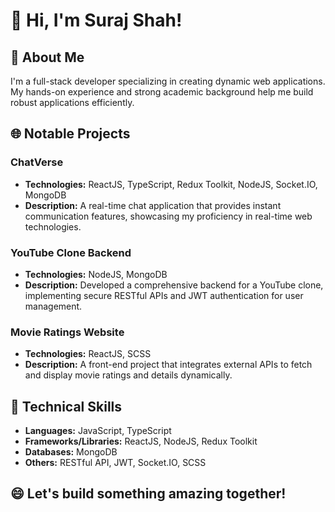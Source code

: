 # 👋 Hi, I'm Suraj Shah!

## 🚀 About Me
I'm a full-stack developer specializing in creating dynamic web applications. My hands-on experience and strong academic background help me build robust applications efficiently.

## 🌐 Notable Projects

### ChatVerse
- **Technologies:** ReactJS, TypeScript, Redux Toolkit, NodeJS, Socket.IO, MongoDB
- **Description:** A real-time chat application that provides instant communication features, showcasing my proficiency in real-time web technologies.

### YouTube Clone Backend
- **Technologies:** NodeJS, MongoDB
- **Description:** Developed a comprehensive backend for a YouTube clone, implementing secure RESTful APIs and JWT authentication for user management.

### Movie Ratings Website
- **Technologies:** ReactJS, SCSS
- **Description:** A front-end project that integrates external APIs to fetch and display movie ratings and details dynamically.

## 💼 Technical Skills
- **Languages:** JavaScript, TypeScript
- **Frameworks/Libraries:** ReactJS, NodeJS, Redux Toolkit
- **Databases:** MongoDB
- **Others:** RESTful API, JWT, Socket.IO, SCSS


## 😄 Let's build something amazing together!
